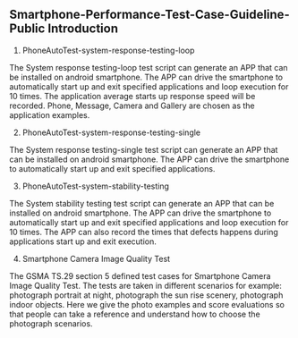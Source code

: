 Smartphone-Performance-Test-Case-Guideline-Public Introduction
---

1. PhoneAutoTest-system-response-testing-loop

The System response testing-loop test script can generate an APP that can be installed on android smartphone.
The APP can drive the smartphone to automatically start up and exit specified applications and loop execution for 10 times.
The application average starts up response speed will be recorded. Phone, Message, Camera and Gallery are chosen as the application examples.

2. PhoneAutoTest-system-response-testing-single

The System response testing-single test script can generate an APP that can be installed on android smartphone.
The APP can drive the smartphone to automatically start up and exit specified applications.

3. PhoneAutoTest-system-stability-testing

The System stability testing test script can generate an APP that can be installed on android smartphone.
The APP can drive the smartphone to automatically start up and exit specified applications and loop execution for 10 times.
The APP can also record the times that defects happens during applications start up and exit execution.

4. Smartphone Camera Image Quality Test

The GSMA TS.29 section 5 defined test cases for Smartphone Camera Image Quality Test.
The tests are taken in different scenarios for example: photograph portrait at night, photograph the sun rise scenery, photograph indoor objects.
Here we give the photo examples and score evaluations so that people can take a reference and understand how to choose the photograph scenarios.


